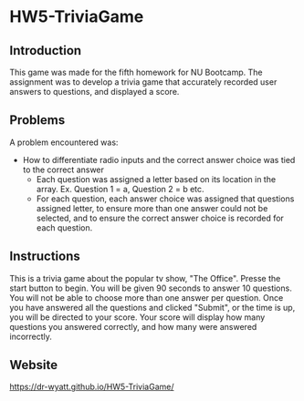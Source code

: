 # HW5-TriviaGame

## Introduction
This game was made for the fifth homework for NU Bootcamp. The assignment was to develop a trivia game that accurately recorded user answers to questions, and displayed a score. 

## Problems
A problem encountered was:
* How to differentiate radio inputs and the correct answer choice was tied to the correct answer
    * Each question was assigned a letter based on its location in the array. Ex. Question 1 = a, Question 2 = b etc.
    * For each question, each answer choice was assigned that questions assigned letter, to ensure more than one answer could not be selected, and to ensure the correct answer choice is recorded for each question.

## Instructions
This is a trivia game about the popular tv show, "The Office". Presse the start button to begin.
You will be given 90 seconds to answer 10 questions.
You will not be able to choose more than one answer per question.
Once you have answered all the questions and clicked "Submit", or the time is up, you will be directed to your score.
Your score will display how many questions you answered correctly, and how many were answered incorrectly.

## Website
https://dr-wyatt.github.io/HW5-TriviaGame/